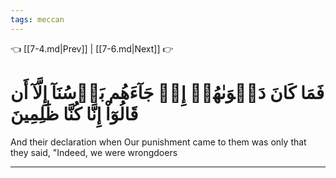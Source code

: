 ```yaml
---
tags: meccan
---
```


👈 [[7-4.md|Prev]] | [[7-6.md|Next]] 👉

# فَمَا كَانَ دَعۡوَىٰهُمۡ إِذۡ جَآءَهُم بَأۡسُنَآ إِلَّآ أَن قَالُوٓاْ إِنَّا كُنَّا ظَٰلِمِينَ

And their declaration when Our punishment came to them was only that they said, "Indeed, we were wrongdoers

---

